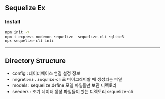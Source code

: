 ## Sequelize Ex

### Install

```bash
npm init -y
npm i express nodemon sequelize  sequelize-cli sqlite3
npx sequelize-cli init

```

---

## Directory Structure

- config : 데이터베이스 연결 설정 정보
- migrations : sequlize-cli 로 마이그레이할 때 생성되는 파일
- models : sequelize.define 모델 파일들만 보관 디렉토리
- seeders : 초기 데이터 생성 파일들이 있는 디렉토리 sequelize-cli
